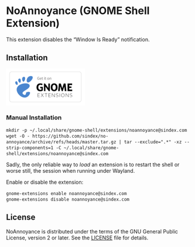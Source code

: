 # NoAnnoyance (GNOME Shell Extension)

This extension disables the “Window Is Ready” notification.

## Installation

[<img src="https://raw.githubusercontent.com/andyholmes/gnome-shell-extensions-badge/master/get-it-on-ego.svg?sanitize=true" alt="Get it on GNOME Extensions" height="100" align="middle">][EGO]

### Manual Installation

```
mkdir -p ~/.local/share/gnome-shell/extensions/noannoyance@sindex.com
wget -O - https://github.com/sindex/no-annoyance/archive/refs/heads/master.tar.gz | tar --exclude=".*" -xz --strip-components=1 -C ~/.local/share/gnome-shell/extensions/noannoyance@sindex.com
```

Sadly, the only reliable way to *load* an extension is to restart the shell or worse still, the session when running under Wayland.

Enable or disable the extension:
```
gnome-extensions enable noannoyance@sindex.com
gnome-extensions disable noannoyance@sindex.com
```

## License
NoAnnoyance is distributed under the terms of the GNU General Public License,
version 2 or later. See the [LICENSE](LICENSE) file for details.

[EGO]:https://extensions.gnome.org/extension/1236/noannoyance/
